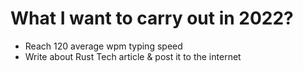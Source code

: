 # What I want to carry out in 2022?

- Reach 120 average wpm typing speed
- Write about Rust Tech article & post it to the internet
